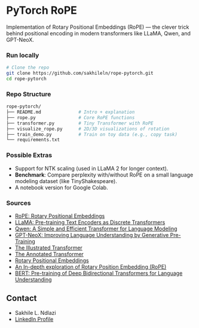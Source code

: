 # PyTorch RoPE
Implementation of Rotary Positional Embeddings (RoPE) — the clever trick behind positional encoding in modern transformers like LLaMA, Qwen, and GPT-NeoX.

### Run locally
```bash
# Clone the repo
git clone https://github.com/sakhileln/rope-pytorch.git
cd rope-pytorch
```

### Repo Structure
```bash
rope-pytorch/
├── README.md              # Intro + explanation
├── rope.py                # Core RoPE functions
├── transformer.py         # Tiny Transformer with RoPE
├── visualize_rope.py      # 2D/3D visualizations of rotation
├── train_demo.py          # Train on toy data (e.g., copy task)
└── requirements.txt
```

### Possible Extras
- Support for NTK scaling (used in LLaMA 2 for longer context).
- **Benchmark**: Compare perplexity with/without RoPE on a small language modeling dataset (like TinyShakespeare).
- A notebook version for Google Colab.

### Sources
- [RoPE: Rotary Positional Embeddings](https://arxiv.org/abs/2006.10029)
- [LLaMA: Pre-training Text Encoders as Discrete Transformers](https://arxiv.org/abs/2006.16236)
- [Qwen: A Simple and Efficient Transformer for Language Modeling](https://arxiv.org/abs/2006.04768)
- [GPT-NeoX: Improving Language Understanding by Generative Pre-Training](https://arxiv.org/abs/2106.03751)
- [The Illustrated Transformer](http://jalammar.github.io/illustrated-transformer/)
- [The Annotated Transformer](http://nlp.seas.harvard.edu/2018/04/03/attention.html)
- [Rotary Positional Embeddings](https://docs.pytorch.org/torchtune/stable/generated/torchtune.modules.RotaryPositionalEmbeddings.html)
- [An In-depth exploration of Rotary Position Embedding (RoPE)](https://aiexpjourney.substack.com/p/an-in-depth-exploration-of-rotary-position-embedding-rope-ac351a45c794)
- [BERT: Pre-training of Deep Bidirectional Transformers for Language Understanding](https://arxiv.org/pdf/1810.04805)

## Contact
- Sakhile L. Ndlazi
- [LinkedIn Profile](https://www.linkedin.com/in/sakhile-)
